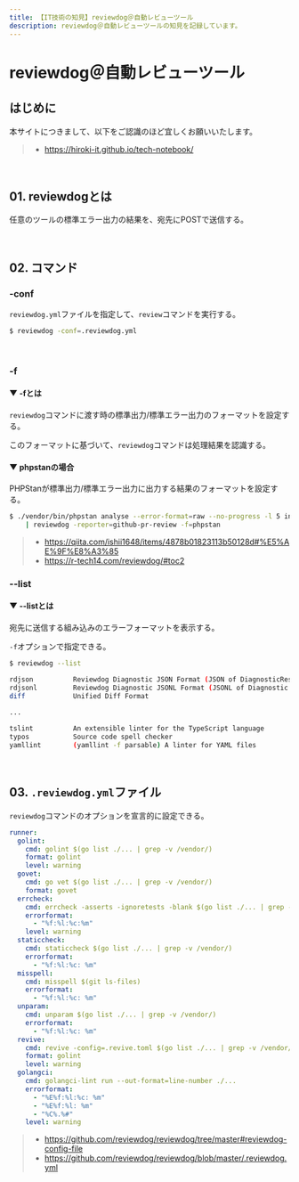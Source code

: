```yaml
---
title: 【IT技術の知見】reviewdog＠自動レビューツール
description: reviewdog＠自動レビューツールの知見を記録しています。
---
```


# reviewdog＠自動レビューツール

## はじめに

本サイトにつきまして、以下をご認識のほど宜しくお願いいたします。

> - https://hiroki-it.github.io/tech-notebook/

<br>

## 01. reviewdogとは

任意のツールの標準エラー出力の結果を、宛先にPOSTで送信する。

<br>

## 02. コマンド

### -conf

`reviewdog.yml`ファイルを指定して、`review`コマンドを実行する。

```bash
$ reviewdog -conf=.reviewdog.yml
```

<br>

### -f

#### ▼ -fとは

`reviewdog`コマンドに渡す時の標準出力/標準エラー出力のフォーマットを設定する。

このフォーマットに基づいて、`reviewdog`コマンドは処理結果を認識する。

#### ▼ phpstanの場合

PHPStanが標準出力/標準エラー出力に出力する結果のフォーマットを設定する。

```bash
$ ./vendor/bin/phpstan analyse --error-format=raw --no-progress -l 5 index.php \
    | reviewdog -reporter=github-pr-review -f=phpstan
```

> - https://qiita.com/ishii1648/items/4878b01823113b50128d#%E5%AE%9F%E8%A3%85
> - https://r-tech14.com/reviewdog/#toc2

### --list

#### ▼ --listとは

宛先に送信する組み込みのエラーフォーマットを表示する。

`-f`オプションで指定できる。

```bash
$ reviewdog --list

rdjson          Reviewdog Diagnostic JSON Format (JSON of DiagnosticResult message)                                             - https://github.com/reviewdog/reviewdog
rdjsonl         Reviewdog Diagnostic JSONL Format (JSONL of Diagnostic message)                                                 - https://github.com/reviewdog/reviewdog
diff            Unified Diff Format                                                                                             - https://en.wikipedia.org/wiki/Diff#Unified_format

...
                                                                                     - https://www.typescriptlang.org/
tslint          An extensible linter for the TypeScript language                                                                - https://github.com/palantir/tslint
typos           Source code spell checker                                                                                       - https://github.com/crate-ci/typos
yamllint        (yamllint -f parsable) A linter for YAML files                                                                  - https://github.com/adrienverge/yamllint
```

<br>

## 03. `.reviewdog.yml`ファイル

`reviewdog`コマンドのオプションを宣言的に設定できる。

```yaml
runner:
  golint:
    cmd: golint $(go list ./... | grep -v /vendor/)
    format: golint
    level: warning
  govet:
    cmd: go vet $(go list ./... | grep -v /vendor/)
    format: govet
  errcheck:
    cmd: errcheck -asserts -ignoretests -blank $(go list ./... | grep -v /vendor/)
    errorformat:
      - "%f:%l:%c:%m"
    level: warning
  staticcheck:
    cmd: staticcheck $(go list ./... | grep -v /vendor/)
    errorformat:
      - "%f:%l:%c: %m"
  misspell:
    cmd: misspell $(git ls-files)
    errorformat:
      - "%f:%l:%c: %m"
  unparam:
    cmd: unparam $(go list ./... | grep -v /vendor/)
    errorformat:
      - "%f:%l:%c: %m"
  revive:
    cmd: revive -config=.revive.toml $(go list ./... | grep -v /vendor/)
    format: golint
    level: warning
  golangci:
    cmd: golangci-lint run --out-format=line-number ./...
    errorformat:
      - "%E%f:%l:%c: %m"
      - "%E%f:%l: %m"
      - "%C%.%#"
    level: warning
```

> - https://github.com/reviewdog/reviewdog/tree/master#reviewdog-config-file
> - https://github.com/reviewdog/reviewdog/blob/master/.reviewdog.yml

<br>
